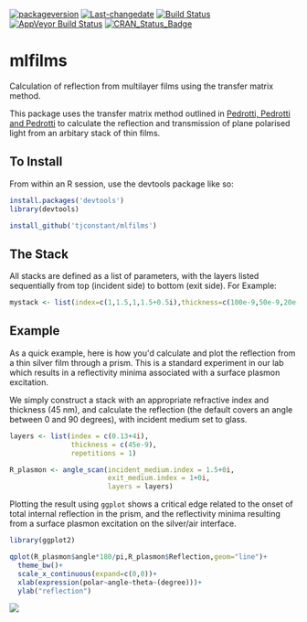 [![packageversion](https://img.shields.io/badge/package%20version-0.2.3-lightgrey.svg)](commits/master) [![Last-changedate](https://img.shields.io/badge/last%20change-2017--03--21-lightgrey.svg)](/commits/master) [![Build Status](https://travis-ci.org/tjconstant/disp.plot.svg?branch=master)](https://travis-ci.org/tjconstant/mlfilms) [![AppVeyor Build Status](https://ci.appveyor.com/api/projects/status/github/tjconstant/mlfilms?branch=master&svg=true)](https://ci.appveyor.com/project/tjconstant/mlfilms) [![CRAN\_Status\_Badge](http://www.r-pkg.org/badges/version/disp.plot)](https://cran.r-project.org/package=mlfilms)

mlfilms
=======

Calculation of reflection from multilayer films using the transfer matrix method.

This package uses the transfer matrix method outlined in [Pedrotti, Pedrotti and Pedrotti](http://www.amazon.com/Introduction-Optics-3rd-Frank-Pedrotti/dp/0131499335) to calculate the reflection and transmission of plane polarised light from an arbitary stack of thin films.

To Install
----------

From within an R session, use the devtools package like so:

``` r
install.packages('devtools')
library(devtools)

install_github('tjconstant/mlfilms')
```

The Stack
---------

All stacks are defined as a list of parameters, with the layers listed sequentially from top (incident side) to bottom (exit side). For Example:

``` r
mystack <- list(index=c(1,1.5,1,1.5+0.5i),thickness=c(100e-9,50e-9,20e-9,100e-9), repetitions=1)
```

Example
-------

As a quick example, here is how you'd calculate and plot the reflection from a thin silver film through a prism. This is a standard experiment in our lab which results in a reflectivity minima associated with a surface plasmon excitation.

We simply construct a stack with an appropriate refractive index and thickness (45 nm), and calculate the reflection (the default covers an angle between 0 and 90 degrees), with incident medium set to glass.

``` r
layers <- list(index = c(0.13+4i), 
               thickness = c(45e-9),
               repetitions = 1)

R_plasmon <- angle_scan(incident_medium.index = 1.5+0i,
                        exit_medium.index = 1+0i,
                        layers = layers)
```

Plotting the result using `ggplot` shows a critical edge related to the onset of total internal reflection in the prism, and the reflectivity minima resulting from a surface plasmon excitation on the silver/air interface.

``` r
library(ggplot2)

qplot(R_plasmon$angle*180/pi,R_plasmon$Reflection,geom="line")+
  theme_bw()+
  scale_x_continuous(expand=c(0,0))+
  xlab(expression(polar~angle~theta~(degree)))+
  ylab("reflection")
```

![](https://i0.wp.com/i.imgur.com/V4zXdjE.png)

